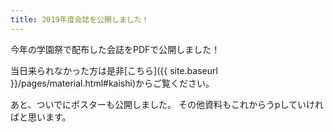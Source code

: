 ```yaml
---
title: 2019年度会誌を公開しました！
---
```


今年の学園祭で配布した会誌をPDFで公開しました！

当日来られなかった方は是非[こちら]({{ site.baseurl }}/pages/material.html#kaishi)からご覧ください。

あと、ついでにポスターも公開しました。
その他資料もこれからうpしていければと思います。

